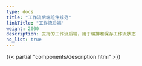 ```yaml
---
type: docs
title: "工作流后端组件规范"
linkTitle: "工作流后端"
weight: 2000
description: 支持的工作流后端，用于编排和保存工作流状态
no_list: true
---
```


{{< partial "components/description.html" >}}
